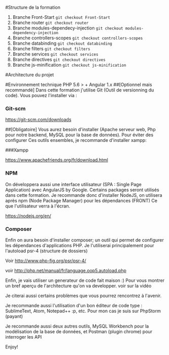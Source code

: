 #Structure de la formation
1. Branche Front-Start   ```git checkout Front-Start```
2. Branche router   ```git checkout router```
3. Branche modules-dependecy-injection   ```git checkout modules-dependency-injection```
4. Branche controllers-scopes   ```git checkout controllers-scopes```
5. Branche databinding   ```git checkout databinding```
6. Branche filters   ```git checkout filters```
7. Branche services   ```git checkout services```
8. Branche directives   ```git checkout directives```
9. Branche js-minification   ```git checkout js-minification```

#Architecture du projet

#Environnement technique
PHP 5.6 > + Angular 1.x
##[Optionnel mais recommandé]
Dans cette formation j'utilise Git (Outil de versionning du code). Vous pouvez l'installer via :

### Git-scm

https://git-scm.com/downloads

##[Obligatoire]
Vous aurez besoin d'installer (Apache serveur web, Php pour notre backend, MySQL pour la base de données). Pour éviter des configurer
Ces outils ensembles, je recommande d'installer xampp:

###Xampp

https://www.apachefriends.org/fr/download.html

### NPM

On développera aussi une interface utilisateur (SPA : Single Page Application) avec AngularJS by Google. Certains packages seront
utilisés dans cette formation. Je recommande donc d'installer NodeJS, on utilisera après npm (Node Package Manager) pour les
dépendances (FRONT) Ce que l'utilisateur verra à l'écran.

https://nodejs.org/en/

### Composer

Enfin on aura besoin d'installer composer; un outil qui permet de configurer les dépendances d'applications PHP. Je l'utiliserai principalement pour
l'autoload psr-4 (structure de dossiers)

Voir http://www.php-fig.org/psr/psr-4/

voir http://php.net/manual/fr/language.oop5.autoload.php

Enfin, je vais utiliser un generateur de code fait maison :) Pour vous montrer un bref aperçu de l'architecture qu'on va developper. voir sur la vidéo

Je citerai aussi certains problèmes que vous pourrez rencontrez à l'avenir.

Je recommande aussi l'utilisation d'un bon éditeur de code type : SublimeText, Atom, Notepad++ :p, etc. Pour mon cas je suis sur
PhpStorm (payant)

Je recommande aussi deux autres outils, MySQL Workbench pour la modélisation de la base de données, et Postman (plugin chrome) pour interroger
 les API

 Enjoy!